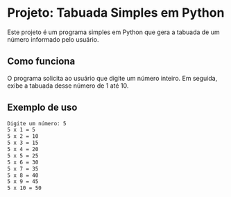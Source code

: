 # Projeto: Tabuada Simples em Python

Este projeto é um programa simples em Python que gera a tabuada de um número informado pelo usuário.

## Como funciona

O programa solicita ao usuário que digite um número inteiro. Em seguida, exibe a tabuada desse número de 1 até 10.

## Exemplo de uso

```bash
Digite um número: 5
5 x 1 = 5
5 x 2 = 10
5 x 3 = 15
5 x 4 = 20
5 x 5 = 25
5 x 6 = 30
5 x 7 = 35
5 x 8 = 40
5 x 9 = 45
5 x 10 = 50
